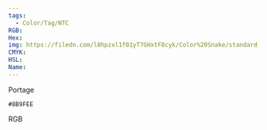 ```yaml
---
tags:
  - Color/Tag/NTC
RGB:
Hex:
img: https://filedn.com/l0hpzxl1f01yT7GHxtF8cyk/Color%20Snake/standard_csv_to_svg//8B9FEE.svg
CMYK:
HSL:
Name:
---
```

Portage
```palette
#8B9FEE
```
RGB
